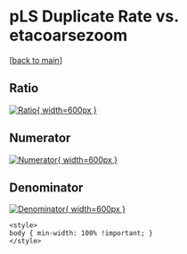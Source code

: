 # pLS Duplicate Rate vs. etacoarsezoom

[[back to main](./)]



## Ratio

[![Ratio](../mtv/var/pLS_duplrate_etacoarsezoom.png){ width=600px }](../mtv/var/pLS_duplrate_etacoarsezoom.pdf)

## Numerator

[![Numerator](../mtv/num/pLS_duplrate_etacoarsezoom_num0.png){ width=600px }](../mtv/num/pLS_duplrate_etacoarsezoom_num0.pdf)

## Denominator

[![Denominator](../mtv/den/pLS_duplrate_etacoarsezoom_den.png){ width=600px }](../mtv/den/pLS_duplrate_etacoarsezoom_den.pdf)


``` {=html}
<style>
body { min-width: 100% !important; }
</style>
```
